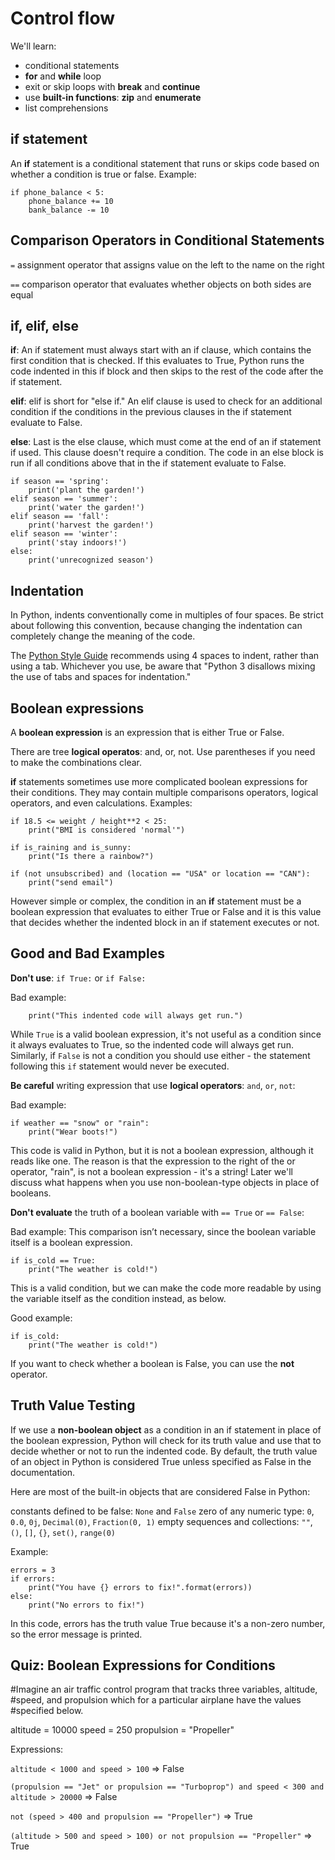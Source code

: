 # Control flow

We'll learn:
* conditional statements
* **for** and **while** loop 
* exit or skip loops with **break** and **continue**
* use **built-in functions**: **zip** and **enumerate**
* list comprehensions

## **if** statement

An **if** statement is a conditional statement that runs or skips code based on whether a condition is true or false. Example:

```
if phone_balance < 5:
    phone_balance += 10
    bank_balance -= 10
```

## Comparison Operators in Conditional Statements

`=` assignment operator that assigns value on the left to the name on the right

`==` comparison operator that evaluates whether objects on both sides are equal

## **if**, **elif**, **else**

**if**: An if statement must always start with an if clause, which contains the first condition that is checked. If this evaluates to True, Python runs the code indented in this if block and then skips to the rest of the code after the if statement.

**elif**: elif is short for "else if." An elif clause is used to check for an additional condition if the conditions in the previous clauses in the if statement evaluate to False.

**else**: Last is the else clause, which must come at the end of an if statement if used. This clause doesn't require a condition. The code in an else block is run if all conditions above that in the if statement evaluate to False.

```
if season == 'spring':
    print('plant the garden!')
elif season == 'summer':
    print('water the garden!')
elif season == 'fall':
    print('harvest the garden!')
elif season == 'winter':
    print('stay indoors!')
else:
    print('unrecognized season')
```

## Indentation

In Python, indents conventionally come in multiples of four spaces. Be strict about following this convention, because changing the indentation can completely change the meaning of the code.

The [Python Style Guide](https://www.python.org/dev/peps/pep-0008/#tabs-or-spaces) recommends using 4 spaces to indent, rather than using a tab. Whichever you use, be aware that "Python 3 disallows mixing the use of tabs and spaces for indentation."

## Boolean expressions

A **boolean expression** is an expression that is either True or False.

There are tree **logical operatos**: and, or, not. Use parentheses if you need to make the combinations clear.

**if** statements sometimes use more complicated boolean expressions for their conditions. They may contain multiple comparisons operators, logical operators, and even calculations. Examples:

```
if 18.5 <= weight / height**2 < 25:
    print("BMI is considered 'normal'")

if is_raining and is_sunny:
    print("Is there a rainbow?")

if (not unsubscribed) and (location == "USA" or location == "CAN"):
    print("send email")
```

However simple or complex, the condition in an **if** statement must be a boolean expression that evaluates to either True or False and it is this value that decides whether the indented block in an if statement executes or not.

## Good and Bad Examples 

**Don't use**: `if True:` or `if False:`

Bad example:
```if True:
    print("This indented code will always get run.")
```    
While `True` is a valid boolean expression, it's not useful as a condition since it always evaluates to True, so the indented code will always get run. Similarly, if `False` is not a condition you should use either - the statement following this `if` statement would never be executed.


**Be careful** writing expression that use **logical operators**: `and`, `or`, `not`:

Bad example:
```
if weather == "snow" or "rain":
    print("Wear boots!")
```
This code is valid in Python, but it is not a boolean expression, although it reads like one. The reason is that the expression to the right of the or operator, "rain", is not a boolean expression - it's a string! Later we'll discuss what happens when you use non-boolean-type objects in place of booleans.


**Don't evaluate** the truth of a boolean variable with `== True` or `== False`:

Bad example:
This comparison isn’t necessary, since the boolean variable itself is a boolean expression.
```
if is_cold == True:
    print("The weather is cold!")
```
This is a valid condition, but we can make the code more readable by using the variable itself as the condition instead, as below.

Good example:
```
if is_cold:
    print("The weather is cold!")
```    

If you want to check whether a boolean is False, you can use the **not** operator.

## Truth Value Testing
If we use a **non-boolean object** as a condition in an if statement in place of the boolean expression, Python will check for its truth value and use that to decide whether or not to run the indented code. By default, the truth value of an object in Python is considered True unless specified as False in the documentation.

Here are most of the built-in objects that are considered False in Python:

constants defined to be false: `None` and `False`
zero of any numeric type: `0`, `0.0`, `0j`, `Decimal(0)`, `Fraction(0, 1)`
empty sequences and collections: `""`, `()`, `[]`, `{}`, `set()`, `range(0)`

Example:
```
errors = 3
if errors:
    print("You have {} errors to fix!".format(errors))
else:
    print("No errors to fix!")
```
In this code, errors has the truth value True because it's a non-zero number, so the error message is printed.

## Quiz: Boolean Expressions for Conditions

#Imagine an air traffic control program that tracks three variables, altitude,
#speed, and propulsion which for a particular airplane have the values
#specified below.

altitude = 10000
speed = 250
propulsion = "Propeller"

Expressions: 

`altitude < 1000 and speed > 100`     => False 

` (propulsion == "Jet" or propulsion == "Turboprop")
and speed < 300 and altitude > 20000 `  => False 

` not (speed > 400 and propulsion == "Propeller") `   => True 

` (altitude > 500 and speed > 100) or not propulsion == "Propeller" `  => True